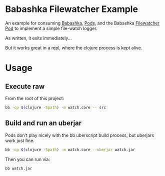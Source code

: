 # Babashka Filewatcher Example

An example for consuming [Babashka](https://github.com/borkdude/babashka), [Pods](https://github.com/babashka/pods), and the Babashka
[Filewatcher Pod](https://github.com/babashka/pod-babashka-filewatcher) to implement a simple file-watch logger.

As written, it exits immediately...

But it works great in a repl, where the clojure process is kept alive.

# Usage

## Execute raw

From the root of this project:

```sh
bb -cp $(clojure -Spath) -m watch.core -- src
```

## Build and run an uberjar

Pods don't play nicely with the bb uberscript build process,
but uberjars work just fine.

```sh
bb -cp $(clojure -Spath) -m watch.core --uberjar watch.jar
```

Then you can run via:

```sh
bb watch.jar
```
